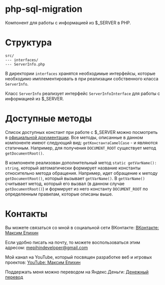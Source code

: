 # php-sql-migration

Компонент для работы с информацией из $_SERVER в PHP.

# Структура

```
src/
--- interfaces/
--- ServerInfo.php
```

В директории `interfaces` хранятся необходимые интерфейсы, которые необходимо имплементировать в при реализации
собственного класса `ServerInfo`.

Класс `ServerInfo` реализует интерфейс `ServerInfoInterface` для работы с информацией из $_SERVER.

# Доступные методы

Список доступных констант при работе с $_SERVER можно посмотреть
в [официальной документации](https://www.php.net/manual/ru/reserved.variables.server.php). Все методы, описанные в
данном компоненте имеют следующий вид: `getКонстантаCamelCase` - и являются статичным. Например, для
получения `DOCUMENT_ROOT` существует метод `getDocumentRoot()`.

В компоненте реализован дополнительный метод `static getVarName(): string`, который автоматически формирует название
константы относительно метода обращения. Например, идет обращение к методу `getDocumentRoot()`, который вызывает
`getVarName()`. В `getVarName()` считывает метод, который его вызвал (в данном случае `getDocumentRoot()`) и формирует
из него константу `DOCUMENT_ROOT` по определенным правилам, которые описаны выше.

# Контакты

Вы можете связаться со мной в социальной сети ВКонтакте: [ВКонтакте: Максим Епихин](https://vk.com/maximepihin)

Если удобно писать на почту, то можете воспользоваться этим адресом: mepihindeveloper@gmail.com

Мой канал на YouTube, который посвящен разработке веб и игровых
проектов: [YouTube: Максим Епихин](https://www.youtube.com/channel/UCKusRcoHUy6T4sei-rVzCqQ)

Поддержать меня можно переводом на Яндекс.Деньги: [Денежный перевод](https://yoomoney.ru/to/410012382226565)

